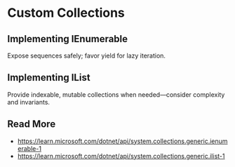 # Custom Collections

## Implementing IEnumerable
Expose sequences safely; favor yield for lazy iteration.

## Implementing IList<T>
Provide indexable, mutable collections when needed—consider complexity and invariants.

## Read More
- https://learn.microsoft.com/dotnet/api/system.collections.generic.ienumerable-1
- https://learn.microsoft.com/dotnet/api/system.collections.generic.ilist-1
